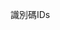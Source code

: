 <span data-ttu-id="60d34-101">識別碼</span><span class="sxs-lookup"><span data-stu-id="60d34-101">IDs</span></span>